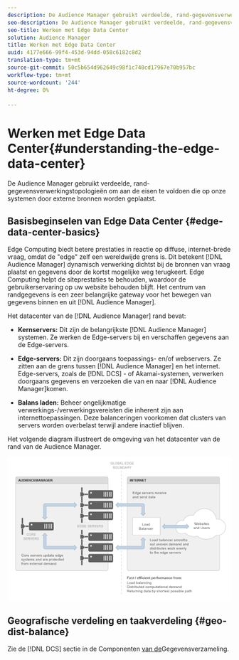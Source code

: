 ```yaml
---
description: De Audience Manager gebruikt verdeelde, rand-gegevensverwerkingstopologieën om aan de eisen te voldoen die op onze systemen door externe bronnen worden geplaatst.
seo-description: De Audience Manager gebruikt verdeelde, rand-gegevensverwerkingstopologieën om aan de eisen te voldoen die op onze systemen door externe bronnen worden geplaatst.
seo-title: Werken met Edge Data Center
solution: Audience Manager
title: Werken met Edge Data Center
uuid: 4177e666-99f4-453d-94dd-058c6182c8d2
translation-type: tm+mt
source-git-commit: 50c5b654d962649c98f1c740cd17967e70b957bc
workflow-type: tm+mt
source-wordcount: '244'
ht-degree: 0%

---
```



# Werken met Edge Data Center{#understanding-the-edge-data-center}

De Audience Manager gebruikt verdeelde, rand-gegevensverwerkingstopologieën om aan de eisen te voldoen die op onze systemen door externe bronnen worden geplaatst.

## Basisbeginselen van Edge Data Center {#edge-data-center-basics}

<!-- 

c_compedge.xml

 -->

Edge Computing biedt betere prestaties in reactie op diffuse, internet-brede vraag, omdat de &quot;edge&quot; zelf een wereldwijde grens is. Dit betekent [!DNL Audience Manager] dynamisch verwerking dichtst bij de bronnen van vraag plaatst en gegevens door de kortst mogelijke weg terugkeert. Edge Computing helpt de siteprestaties te behouden, waardoor de gebruikerservaring op uw website behouden blijft. Het centrum van randgegevens is een zeer belangrijke gateway voor het bewegen van gegevens binnen en uit [!DNL Audience Manager].

Het datacenter van de [!DNL Audience Manager] rand bevat:

* **Kernservers:** Dit zijn de belangrijkste [!DNL Audience Manager] systemen. Ze werken de Edge-servers bij en verschaffen gegevens aan de Edge-servers.

* **Edge-servers:** Dit zijn doorgaans toepassings- en/of webservers. Ze zitten aan de grens tussen [!DNL Audience Manager] en het internet. Edge-servers, zoals de [!DNL DCS] - of Akamai-systemen, verwerken doorgaans gegevens en verzoeken die van en naar [!DNL Audience Manager]komen.

* **Balans laden:** Beheer ongelijkmatige verwerkings-/verwerkingsvereisten die inherent zijn aan internettoepassingen. Deze balanceringen voorkomen dat clusters van servers worden overbelast terwijl andere inactief blijven.

Het volgende diagram illustreert de omgeving van het datacenter van de rand van de Audience Manager.

![](assets/edge_data_center.png)

## Geografische verdeling en taakverdeling {#geo-dist-balance}

Zie de [!DNL DCS] sectie in de Componenten [van de](../../reference/system-components/components-data-collection.md)Gegevensverzameling.

